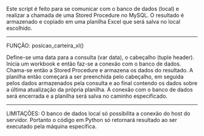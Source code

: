 Este script é feito para se comunicar com o banco de dados (local) e
realizar a chamada de uma Stored Procedure no MySQL. O resultado é 
armazenado e copiado em uma planilha Excel que será salva no local
escolhido.

--------------------------------------------------------------------------

FUNÇÃO: posicao_carteira_xl()

Define-se uma data para a consulta (var data), o cabeçalho (tuple header).
Inicia um workbook e então faz-se a conexão com o banco de dados. Chama-se
então a Stored Procedure e armazena os dados do resultado. A planilha
então começará a  ser preenchida pelo cabeçalho, em seguida pelos dados
armazenados pela consulta e ao final contendo os dados sobre a última
atualização da própria planilha. A conexão com o banco de dados será
encerrada e a planilha será salva no caminho especificado.

--------------------------------------------------------------------------

LIMITAÇÕES: O banco de dados local só possibilita a conexão do host do 
servidor. Portanto o código em Python só retornará resultado ao ser
executado pela máquina específica.

